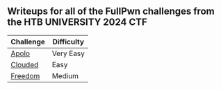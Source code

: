 ## Writeups for all of the FullPwn challenges from the HTB UNIVERSITY 2024 CTF

| Challenge       | Difficulty | 
| --------------- | ---------- | 
| [Apolo](./Apolo) | Very Easy |
| [Clouded](./Clouded) | Easy |
| [Freedom](./Freedom) | Medium |
